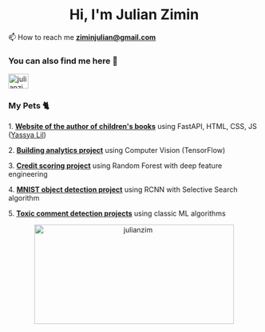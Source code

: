 <h1 align="center">
  Hi, I'm Julian Zimin 
</h1>

&#128235; How to reach me <b>ziminjulian@gmail.com</b>

<h3 align="left">
  You can also find me here &#128301;
</h3>
<p>
  <a href="https://leetcode.com/julikan/" target="blank"><img align="center" src="https://raw.githubusercontent.com/rahuldkjain/github-profile-readme-generator/master/src/images/icons/Social/leet-code.svg" alt="julianzimin" height="30" width="40" /></a>
</p>

<h3 align="left">
  My Pets &#128008;
</h3>
<p>
  1. <a href="https://github.com/julianzim/bookshelf"><b>Website of the author of children's books</b></a> using FastAPI, HTML, CSS, JS (<a href="https://yassyalil.com">Yassya Lil</a>)
</p>
<p>
  2. <a href="https://github.com/julianzim/Building_Analytics_with_CV"><b>Building analytics project</b></a> using Computer Vision (TensorFlow)
</p>
<p>
  3. <a href=""><b>Credit scoring project</b></a> using Random Forest with deep feature engineering
</p>
<p>
  4. <a href="https://github.com/julianzim/rcnn_mnist"><b>MNIST object detection project</b></a> using RCNN with Selective Search algorithm
</p>
<p>
  5. <a href="https://github.com/julianzim/toxic_comment_detection"><b>Toxic comment detection projects</b></a> using classic ML algorithms
</p>






<p align="center"> 
  <img align="center" src="https://github-readme-streak-stats.herokuapp.com/?user=julianzim&theme=dark" alt="julianzim" height="200" width="400" /> 
</p>

